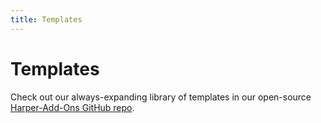```yaml
---
title: Templates
---
```


# Templates

Check out our always-expanding library of templates in our open-source [Harper-Add-Ons GitHub repo](https://github.com/HarperDB-Add-Ons).
